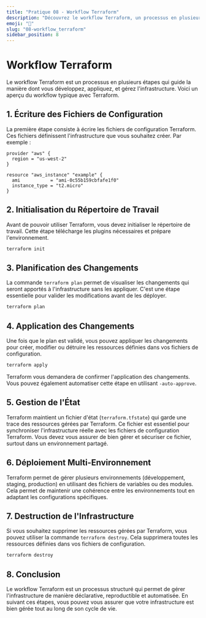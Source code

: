 ```yaml
---
title: "Pratique 08 - Workflow Terraform"
description: "Découvrez le workflow Terraform, un processus en plusieurs étapes qui guide la manière dont vous développez, appliquez, et gérez l'infrastructure."
emoji: "🚀"
slug: "08-workflow_terraform"
sidebar_position: 8
---
```


# Workflow Terraform

Le workflow Terraform est un processus en plusieurs étapes qui guide la manière dont vous développez, appliquez, et gérez l'infrastructure. Voici un aperçu du workflow typique avec Terraform.

## 1. Écriture des Fichiers de Configuration

La première étape consiste à écrire les fichiers de configuration Terraform. Ces fichiers définissent l'infrastructure que vous souhaitez créer. Par exemple :

```hcl
provider "aws" {
  region = "us-west-2"
}

resource "aws_instance" "example" {
  ami           = "ami-0c55b159cbfafe1f0"
  instance_type = "t2.micro"
}
```

## 2. Initialisation du Répertoire de Travail

Avant de pouvoir utiliser Terraform, vous devez initialiser le répertoire de travail. Cette étape télécharge les plugins nécessaires et prépare l'environnement.

```bash
terraform init
```

## 3. Planification des Changements

La commande `terraform plan` permet de visualiser les changements qui seront apportés à l'infrastructure sans les appliquer. C'est une étape essentielle pour valider les modifications avant de les déployer.

```bash
terraform plan
```

## 4. Application des Changements

Une fois que le plan est validé, vous pouvez appliquer les changements pour créer, modifier ou détruire les ressources définies dans vos fichiers de configuration.

```bash
terraform apply
```

Terraform vous demandera de confirmer l'application des changements. Vous pouvez également automatiser cette étape en utilisant `-auto-approve`.

## 5. Gestion de l'État

Terraform maintient un fichier d'état (`terraform.tfstate`) qui garde une trace des ressources gérées par Terraform. Ce fichier est essentiel pour synchroniser l'infrastructure réelle avec les fichiers de configuration Terraform. Vous devez vous assurer de bien gérer et sécuriser ce fichier, surtout dans un environnement partagé.

## 6. Déploiement Multi-Environnement

Terraform permet de gérer plusieurs environnements (développement, staging, production) en utilisant des fichiers de variables ou des modules. Cela permet de maintenir une cohérence entre les environnements tout en adaptant les configurations spécifiques.

## 7. Destruction de l'Infrastructure

Si vous souhaitez supprimer les ressources gérées par Terraform, vous pouvez utiliser la commande `terraform destroy`. Cela supprimera toutes les ressources définies dans vos fichiers de configuration.

```bash
terraform destroy
```

## 8. Conclusion

Le workflow Terraform est un processus structuré qui permet de gérer l'infrastructure de manière déclarative, reproductible et automatisée. En suivant ces étapes, vous pouvez vous assurer que votre infrastructure est bien gérée tout au long de son cycle de vie.
